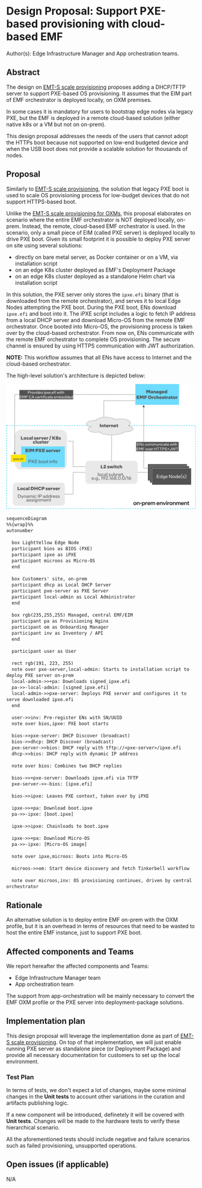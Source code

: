 # Design Proposal: Support PXE-based provisioning with cloud-based EMF

Author(s): Edge Infrastructure Manager and App orchestration teams.

## Abstract

The design on [EMT-S scale provisioning](./emts-scale-provisioning.md) proposes adding a DHCP/TFTP server to support
PXE-based OS provisioning. It assumes that the EIM part of EMF orchestrator is deployed locally, on OXM premises.

In some cases it is mandatory  for users to bootstrap edge nodes via legacy PXE, but the EMF is deployed in a remote
cloud-based solution (either native k8s or a VM but not on on-prem).

This design proposal addresses the needs of the users that cannot adopt the HTTPs boot because not supported on low-end
budgeted device and when the USB boot does not provide a scalable solution for thousands of nodes.

## Proposal

Similarly to [EMT-S scale provisioning](./emts-scale-provisioning.md), the solution that legacy PXE boot is used to
scale OS provisioning process for low-budget devices that do not support HTTPS-based boot.

Unlike the [EMT-S scale provisioning for OXMs](./emts-scale-provisioning.md), this proposal elaborates on
scenario where the entire EMF orchestrator is NOT deployed locally, on-prem. Instead, the remote, cloud-based
EMF orchestrator is used. 
In the scenario, only a small piece of EIM (called PXE server) is deployed locally to drive PXE boot.
Given its small footprint it is possible to deploy PXE server on site using several solutions:

- directly on bare metal server, as Docker container or on a VM, via installation script
- on an edge K8s cluster deployed as EMF's Deployment Package
- on an edge K8s cluster deployed as a standalone Helm chart via installation script

In this solution, the PXE server only stores the `ipxe.efi` binary (that is downloaded from the remote orchestrator),
and serves it to local Edge Nodes attempting the PXE boot. During the PXE boot, ENs download `ipxe.efi` and boot into it.
The iPXE script includes a logic to fetch IP address from a local DHCP server and download Micro-OS from the remote EMF orchestrator.
Once booted into Micro-OS, the provisioning process is taken over by the cloud-based orchestrator. From now on, ENs
communicate with the remote EMF orchestrator to complete OS provisioning.
The secure channel is ensured by using HTTPS communication with JWT authorization.

**NOTE:** This workflow assumes that all ENs have access to Internet and the cloud-based orchestrator.

The high-level solution's architecture is depicted below:

![PXE with managed EMF](images/eim-pxe-with-managed-emf.png)

```mermaid
sequenceDiagram
%%{wrap}%%
autonumber

  box LightYellow Edge Node
  participant bios as BIOS (PXE)
  participant ipxe as iPXE
  participant microos as Micro-OS
  end

  box Customers' site, on-prem
  participant dhcp as Local DHCP Server
  participant pxe-server as PXE Server
  participant local-admin as Local Administrator
  end

  box rgb(235,255,255) Managed, central EMF/EIM
  participant pa as Provisioning Nginx
  participant om as Onboarding Manager
  participant inv as Inventory / API
  end

  participant user as User

  rect rgb(191, 223, 255)
  note over pxe-server,local-admin: Starts to installation script to deploy PXE server on-prem
  local-admin->>+pa: Downloads signed_ipxe.efi
  pa->>-local-admin: [signed_ipxe.efi]
  local-admin->>pxe-server: Deploys PXE server and configures it to serve downloaded ipxe.efi
  end

  user->>inv: Pre-register ENs with SN/UUID
  note over bios,ipxe: PXE boot starts

  bios->>pxe-server: DHCP Discover (broadcast)
  bios->>dhcp: DHCP Discover (broadcast)
  pxe-server->>bios: DHCP reply with tftp://<pxe-server>/ipxe.efi
  dhcp->>bios: DHCP reply with dynamic IP address

  note over bios: Combines two DHCP replies

  bios->>+pxe-server: Downloads ipxe.efi via TFTP
  pxe-server->>-bios: [ipxe.efi]

  bios->>ipxe: Leaves PXE context, taken over by iPXE

  ipxe->>+pa: Download boot.ipxe
  pa->>-ipxe: [boot.ipxe]
  
  ipxe->>ipxe: Chainloads to boot.ipxe

  ipxe->>+pa: Download Micro-OS
  pa->>-ipxe: [Micro-OS image]
  
  note over ipxe,microos: Boots into Micro-OS

  microos->>om: Start device discovery and fetch Tinkerbell workflow

  note over microos,inv: OS provisioning continues, driven by central orchestrator
```

## Rationale

An alternative solution is to deploy entire EMF on-prem with the OXM profile, but it is an overhead in terms of
resources that need to be wasted to host the entire EMF instance, just to support PXE boot.

## Affected components and Teams

We report hereafter the affected components and Teams:

- Edge Infrastructure Manager team
- App orchestration team

The support from app-orchestration will be mainly necessary to convert the EMF OXM profile or the PXE server into
deployment-package solutions.

## Implementation plan

This design proposal will leverage the implementation done as part of [EMT-S scale provisioning](./emts-scale-provisioning.md).
On top of that implementation, we will just enable running PXE server as standalone piece (or Deployment Package)
and provide all necessary documentation for customers to set up the local environment.

### Test Plan

In terms of tests, we don't expect a lot of changes, maybe some minimal changes in the **Unit tests** to account
other variations in the curation and artifacts publishing logic.

If a new component will be introduced, definetely it will be covered with **Unit tests**. Changes will be made to
the hardware tests to verify these hierarchical scenario.

All the aforementioned tests should include negative and failure scenarios such as failed provisioning, unsupported
operations.

## Open issues (if applicable)

N/A
